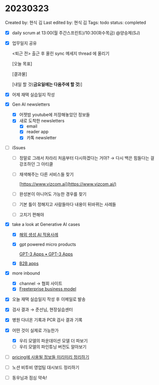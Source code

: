 # 20230323

Created by: 현식 김
Last edited by: 현식 김
Tags: todo
status: completed

- [x]  daily scrum at 13:00(월 주간스프린트)/10:30(화수목금)  @양승제(SJ)
- [x]  업무일지 공유
    
    <퇴근 전> 출근 후 올린 sync 메세지 thread 에 올리기
    
    [오늘 목표]
    
    [결과물]
    
    [내일 할 것(**금요일에는 다음주에 할 것**)]
    
- [x]  어제 재택 실습일지 작성
- [x]  Gen AI newsletters
    - [x]  어젯밤 youtube에 저장해놓았던 정보들
    - [x]  새로 도착한  newsletters
        - [x]  email
        - [x]  reader app
        - [x]  카톡 newsletter
- [ ]  iSsues
    - [ ]  정말로 그래서 차라리 처음부터 다시하겠다는 거야? → 다시 백은 힘들다는 걸 강조하던 그 아티클
    - [ ]  채색해주는 다른 서비스들 찾기
        
        [https://www.vizcom.ai](https://www.vizcom.ai/)
        
    - [ ]  완성본이 아니어도 가능한 경우를 찾기
    - [ ]  기본 틀이 정해지고 사람들마다 내용이 뒤바뀌는 사례들
    - [ ]  고치기 편해야
- [x]  take a look at Generative AI cases
    - [x]  [해외 생성 AI 적용사례](https://www.notion.so/AI-fc66f14a19f3421a8564c616513692ac?pvs=21)
    - [x]  gpt powered micro products
        
        [GPT-3 Apps • GPT-3 Apps](https://gpt-apps.com/)
        
    - [x]  [B2B apps](https://www.notion.so/SaaS-B2B-by-bf26e8c9605744aa9c710a62cdc36b41?pvs=21)
- [x]  more inbound
    - [x]  channel → 협회 사이트
    - [x]  [Freeterprise business model](Freeterprise%20business%20model%20aa707ee216aa4cb384acb0cafc74f4c8.md)
- [x]  오늘 재택 실습일지 작성 후 이메일로 발송
- [x]  검사 결과 → 준선님, 현장실습센터
- [x]  병원 다녀온 기록과 PCR 검사 결과 기록
- [x]  어떤 것이 실제로 가능한가
    - [x]  우리 모델의 파운데이션 모델 더 파보기
    - [ ]  우리 모델의 파인튜닝 버전도 알아보기
- [ ]  [pricing에 사용될 정보들 미리미리 정리하기](Pricing%20strategy%2017295d8505ce4f07b32a6a8344fbfb5f.md)
- [ ]  노션 비투비 영업팀 대시보드 정리하기
- [ ]  동우님과 점심 약속!